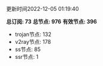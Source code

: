 更新时间2022-12-05 01:19:40

**总订阅: 73**
**总节点: 976**
**有效节点: 396**
- trojan节点: 132
- v2ray节点: 178
- ss节点: 85
- ssr节点: 1
